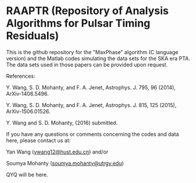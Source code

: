 # RAAPTR (Repository of Analysis Algorithms for Pulsar Timing Residuals)

This is the github repository for the "MaxPhase" algorithm (C language version) and the Matlab codes simulating the data sets for the SKA era PTA. The data sets used in those papers can be provided upon request. 


References:

  Y. Wang, S. D. Mohanty, and F. A. Jenet, Astrophys. J. 795, 96 (2014), ArXiv-1406.5496.

  Y. Wang, S. D. Mohanty, and F. A. Jenet, Astrophys. J. 815, 125 (2015), ArXiv-1506.01526.

  Y. Wang and S. D. Mohanty, (2016) submitted. 


If you have any questions or comments concerning the codes and data here, please contact us at:  

Yan Wang (ywang12@hust.edu.cn) and/or 

Soumya Mohanty (soumya.mohanty@utrgv.edu)


QYQ will be here.

